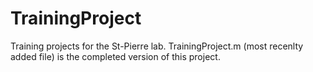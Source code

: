 # TrainingProject
Training projects for the St-Pierre lab. TrainingProject.m (most recenlty added file) is the completed version of this project. 

